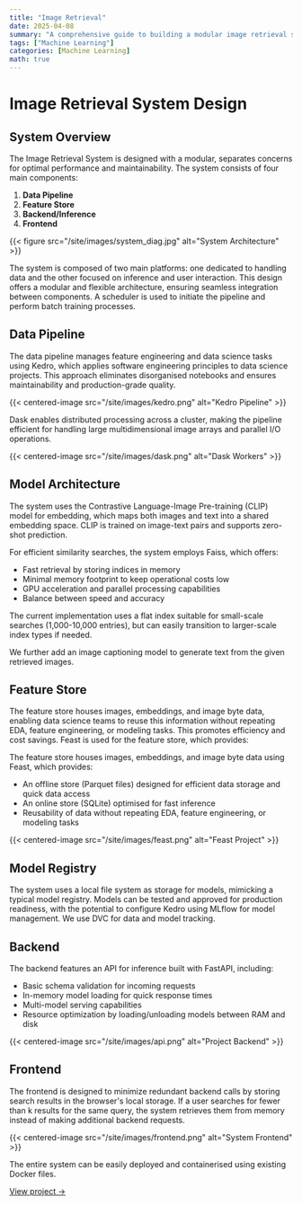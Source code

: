 ```yaml
---
title: "Image Retrieval"
date: 2025-04-08
summary: "A comprehensive guide to building a modular image retrieval system with CLIP embeddings and Faiss. This article details the complete architecture including data pipelines with Kedro and Dask, feature storage with Feast..."
tags: ["Machine Learning"]
categories: [Machine Learning]
math: true
---
```


# Image Retrieval System Design

## System Overview

The Image Retrieval System is designed with a modular, separates concerns for optimal performance and maintainability. The system consists of four main components:

1. **Data Pipeline**
2. **Feature Store**
3. **Backend/Inference**
4. **Frontend**

{{< figure src="/site/images/system_diag.jpg" alt="System Architecture" >}}

The system is composed of two main platforms: one dedicated to handling data and the other focused on inference and user interaction. This design offers a modular and flexible architecture, ensuring seamless integration between components. A scheduler is used to initiate the pipeline and perform batch training processes.

## Data Pipeline

The data pipeline manages feature engineering and data science tasks using Kedro, which applies software engineering principles to data science projects. This approach eliminates disorganised notebooks and ensures maintainability and production-grade quality.

{{< centered-image  src="/site/images/kedro.png" alt="Kedro Pipeline" >}}

Dask enables distributed processing across a cluster, making the pipeline efficient for handling large multidimensional image arrays and parallel I/O operations.

{{< centered-image src="/site/images/dask.png" alt="Dask Workers" >}}

## Model Architecture

The system uses the Contrastive Language-Image Pre-training (CLIP) model for embedding, which maps both images and text into a shared embedding space. CLIP is trained on image-text pairs and supports zero-shot prediction.

For efficient similarity searches, the system employs Faiss, which offers:

- Fast retrieval by storing indices in memory
- Minimal memory footprint to keep operational costs low
- GPU acceleration and parallel processing capabilities
- Balance between speed and accuracy

The current implementation uses a flat index suitable for small-scale searches (1,000-10,000 entries), but can easily transition to larger-scale index types if needed.

We further add an image captioning model to generate text from the given retrieved images.

## Feature Store

The feature store houses images, embeddings, and image byte data, enabling data science teams to reuse this information without repeating EDA, feature engineering, or modeling tasks. This promotes efficiency and cost savings. Feast is used for the feature store, which provides:

The feature store houses images, embeddings, and image byte data using Feast, which provides:

- An offline store (Parquet files) designed for efficient data storage and quick data access
- An online store (SQLite) optimised for fast inference
- Reusability of data without repeating EDA, feature engineering, or modeling tasks

{{< centered-image src="/site/images/feast.png" alt="Feast Project" >}}

## Model Registry

The system uses a local file system as storage for models, mimicking a typical model registry. Models can be tested and approved for production readiness, with the potential to configure Kedro using MLflow for model management. We use DVC for data and model tracking.

## Backend

The backend features an API for inference built with FastAPI, including:

- Basic schema validation for incoming requests
- In-memory model loading for quick response times
- Multi-model serving capabilities
- Resource optimization by loading/unloading models between RAM and disk

{{< centered-image src="/site/images/api.png" alt="Project Backend" >}}

## Frontend

The frontend is designed to minimize redundant backend calls by storing search results in the browser's local storage. If a user searches for fewer than k results for the same query, the system retrieves them from memory instead of making additional backend requests.

{{< centered-image src="/site/images/frontend.png" alt="System Frontend" >}}

The entire system can be easily deployed and containerised using existing Docker files.

[View project →](https://github.com/SboneloMdluli/Multi-Modal-Image-Retrieval)
